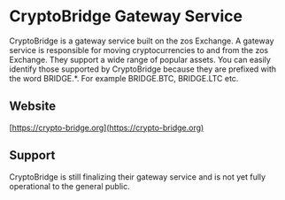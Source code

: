 # CryptoBridge Gateway Service

CryptoBridge is a gateway service built on the zos Exchange. A gateway service is responsible for moving cryptocurrencies to and from the zos Exchange. They support a wide range of popular assets. You can easily identify those supported by CryptoBridge because they are prefixed with the word BRIDGE.*. For example BRIDGE.BTC, BRIDGE.LTC etc.

## Website
[https://crypto-bridge.org](https://crypto-bridge.org)

## Support
CryptoBridge is still finalizing their gateway service and is not yet fully operational to the general public.